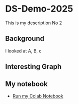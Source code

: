 # DS-Demo-2025
This is my description
No 2

## Background

I looked at A, B, c


## Interesting Graph



## My notebook

* [Run my Colab Notebook](https://github.com/zbazanowski/DS-Demo-2025/blob/main/DS-notebook.ipynb)
